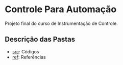 # Controle Para Automação

Projeto final do curso de Instrumentação de Controle.

## Descrição das Pastas

 * [src](src): Códigos
 * [ref](ref): Referências